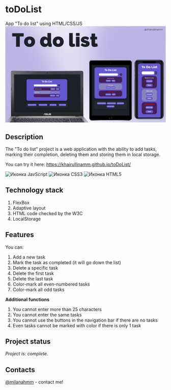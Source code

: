 # toDoList
App "To do list" using HTML/CSS/JS
![Иллюстрация к проекту](img/main.png)

## Description
The "To do list" project is a web application with the ability to add tasks, marking their completion, deleting them and storing them in local storage.

You can try it here: https://khairullinamm.github.io/toDoList/

![Иконка JavScript](https://img.shields.io/badge/JavaScript-323330?style=for-the-badge&logo=javascript&logoColor=F7DF1E)
![Иконка CSS3](https://img.shields.io/badge/CSS3-1572B6?style=for-the-badge&logo=css3&logoColor=white)
![Иконка HTML5](https://img.shields.io/badge/HTML5-E34F26?style=for-the-badge&logo=html5&logoColor=white)

## Technology stack
1. FlexBox 
2. Adaptive layout
3. HTML code checked by the W3C
4. LocalStorage

## Features

You can:
1. Add a new task
2. Mark the task as completed (it will go down the list)
3. Delete a specific task
4. Delete the first task
5. Delete the last task
6. Color-mark all even-numbered tasks
7. Color-mark all odd tasks

**Additional functions**
1. You cannot enter more than 25 characters
2. You cannot enter the same tasks
3. You cannot use the buttons in the navigation bar if there are no tasks
4. Even tasks cannot be marked with color if there is only 1 task
   
## Project status
_Project is: complete._

## Contacts 
[@milanahmm](https://t.me/milanahmm) - contact me!
